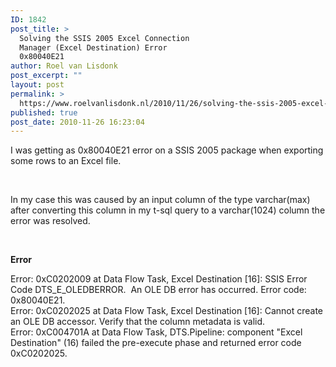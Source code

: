 ```yaml
---
ID: 1842
post_title: >
  Solving the SSIS 2005 Excel Connection
  Manager (Excel Destination) Error
  0x80040E21
author: Roel van Lisdonk
post_excerpt: ""
layout: post
permalink: >
  https://www.roelvanlisdonk.nl/2010/11/26/solving-the-ssis-2005-excel-connection-manager-excel-destination-error-0x80040e21/
published: true
post_date: 2010-11-26 16:23:04
---
```

<p>I was getting as 0x80040E21 error on a SSIS 2005 package when exporting some rows to an Excel file.</p>  <p>&#160;</p>  <p>In my case this was caused by an input column of the type varchar(max) after converting this column in my t-sql query to a varchar(1024) column the error was resolved.</p>  <p>&#160;</p>  <p><strong>Error</strong></p>  <p>Error: 0xC0202009 at Data Flow Task, Excel Destination [16]: SSIS Error Code DTS_E_OLEDBERROR.&#160; An OLE DB error has occurred. Error code: 0x80040E21.   <br />Error: 0xC0202025 at Data Flow Task, Excel Destination [16]: Cannot create an OLE DB accessor. Verify that the column metadata is valid.    <br />Error: 0xC004701A at Data Flow Task, DTS.Pipeline: component &quot;Excel Destination&quot; (16) failed the pre-execute phase and returned error code 0xC0202025.</p>